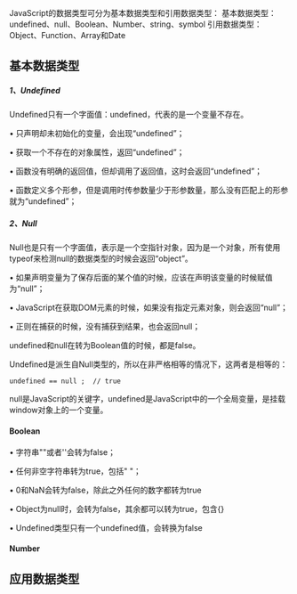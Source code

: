 <!--
 * @Author: yongyuan at <yongyuan253015@gmail.com>
 * @Date: 2021-07-24 14:02:58
 * @LastEditTime: 2021-07-24 14:50:01
 * @LastEditors: yongyuan at <yongyuan253015@gmail.com>
 * @Description: 数据类型
 * @FilePath: \JavaScript\data-type\JavaScript基本数据类型.md
 * 
-->

JavaScript的数据类型可分为基本数据类型和引用数据类型：
基本数据类型：undefined、null、Boolean、Number、string、symbol
引用数据类型：Object、Function、Array和Date

## 基本数据类型

##### 1、Undefined
Undefined只有一个字面值：undefined，代表的是一个变量不存在。

•  只声明却未初始化的变量，会出现“undefined”；

•  获取一个不存在的对象属性，返回“undefined”；

•  函数没有明确的返回值，但却调用了返回值，这时会返回“undefined”；

• 函数定义多个形参，但是调用时传参数量少于形参数量，那么没有匹配上的形参就为“undefined”；
##### 2、Null
Null也是只有一个字面值，表示是一个空指针对象，因为是一个对象，所有使用typeof来检测null的数据类型的时候会返回“object”。

• 如果声明变量为了保存后面的某个值的时候，应该在声明该变量的时候赋值为“null”；

• JavaScript在获取DOM元素的时候，如果没有指定元素对象，则会返回“null”；

• 正则在捕获的时候，没有捕获到结果，也会返回null；

undefined和null在转为Boolean值的时候，都是false。

Undefined是派生自Null类型的，所以在非严格相等的情况下，这两者是相等的：
```
undefined == null ;  // true
```

null是JavaScript的关键字，undefined是JavaScript中的一个全局变量，是挂载window对象上的一个变量。

#### Boolean
• 字符串""或者''会转为false；

• 任何非空字符串转为true，包括" "；

• 0和NaN会转为false，除此之外任何的数字都转为true

• Object为null时，会转为false，其余都可以转为true，包含{}

• Undefined类型只有一个undefined值，会转换为false


#### Number
  

## 应用数据类型   
